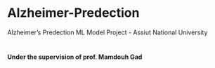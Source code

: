# Alzheimer-Predection
Alzheimer’s Predection ML Model Project - Assiut National University
#
__Under the supervision of prof. Mamdouh Gad__
